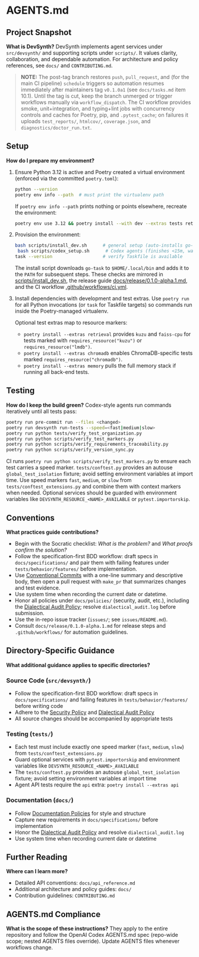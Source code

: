 # AGENTS.md

## Project Snapshot

**What is DevSynth?**
DevSynth implements agent services under `src/devsynth/` and supporting scripts under `scripts/`. It values clarity, collaboration, and dependable automation. For architecture and policy references, see `docs/` and `CONTRIBUTING.md`.

> **NOTE:** The post-tag branch restores `push`, `pull_request`, and (for the main CI pipeline) `schedule` triggers so automation resumes immediately after maintainers tag `v0.1.0a1` (see `docs/tasks.md` item 10.1). Until the tag is cut, keep the branch unmerged or trigger workflows manually via `workflow_dispatch`. The CI workflow provides smoke, unit+integration, and typing+lint jobs with concurrency controls and caches for Poetry, pip, and `.pytest_cache`; on failures it uploads `test_reports/`, `htmlcov/`, `coverage.json`, and `diagnostics/doctor_run.txt`.

## Setup

**How do I prepare my environment?**
1. Ensure Python 3.12 is active and Poetry created a virtual environment (enforced via the committed `poetry.toml`):
   ```bash
   python --version
   poetry env info --path  # must print the virtualenv path
   ```
   If `poetry env info --path` prints nothing or points elsewhere, recreate the environment:
   ```bash
   poetry env use 3.12 && poetry install --with dev --extras tests retrieval chromadb api
   ```
2. Provision the environment:
   ```bash
   bash scripts/install_dev.sh      # general setup (auto-installs go-task)
    bash scripts/codex_setup.sh      # Codex agents (finishes <15m, warns >10m)
   task --version                   # verify Taskfile is available
   ```
   The install script downloads `go-task` to `$HOME/.local/bin` and adds it to
   the `PATH` for subsequent steps. These checks are mirrored in
   [scripts/install_dev.sh](scripts/install_dev.sh),
   the release guide [docs/release/0.1.0-alpha.1.md](docs/release/0.1.0-alpha.1.md),
   and the CI workflow [.github/workflows/ci.yml](.github/workflows/ci.yml).
3. Install dependencies with development and test extras. Use `poetry run` for all Python invocations (or `task` for Taskfile targets) so commands run inside the Poetry-managed virtualenv.

   Optional test extras map to resource markers:
   - `poetry install --extras retrieval` provides `kuzu` and `faiss-cpu` for tests marked with `requires_resource("kuzu")` or `requires_resource("lmdb")`.
   - `poetry install --extras chromadb` enables ChromaDB-specific tests marked `requires_resource("chromadb")`.
   - `poetry install --extras memory` pulls the full memory stack if running all back-end tests.

## Testing

**How do I keep the build green?**
Codex-style agents run commands iteratively until all tests pass:
```bash
poetry run pre-commit run --files <changed>
poetry run devsynth run-tests --speed=<fast|medium|slow>
poetry run python tests/verify_test_organization.py
poetry run python scripts/verify_test_markers.py
poetry run python scripts/verify_requirements_traceability.py
poetry run python scripts/verify_version_sync.py
```
CI runs `poetry run python scripts/verify_test_markers.py` to ensure each test carries a speed marker.
`tests/conftest.py` provides an autouse `global_test_isolation` fixture; avoid setting environment variables at import time. Use speed markers `fast`, `medium`, or `slow` from `tests/conftest_extensions.py` and combine them with context markers when needed. Optional services should be guarded with environment variables like `DEVSYNTH_RESOURCE_<NAME>_AVAILABLE` or `pytest.importorskip`.

## Conventions

**What practices guide contributions?**
- Begin with the Socratic checklist: *What is the problem?* and *What proofs confirm the solution?*
- Follow the specification-first BDD workflow: draft specs in `docs/specifications/` and pair them with failing features under `tests/behavior/features/` before implementation.
- Use [Conventional Commits](https://www.conventionalcommits.org/) with a one-line summary and descriptive body, then open a pull request with `make_pr` that summarizes changes and test evidence.
- Use system time when recording the current date or datetime.
- Honor all policies under `docs/policies/` (security, audit, etc.), including the [Dialectical Audit Policy](docs/policies/dialectical_audit.md); resolve `dialectical_audit.log` before submission.
- Use the in-repo issue tracker (`issues/`; see `issues/README.md`).
- Consult `docs/release/0.1.0-alpha.1.md` for release steps and `.github/workflows/` for automation guidelines.

## Directory-Specific Guidance

**What additional guidance applies to specific directories?**

### Source Code (`src/devsynth/`)
- Follow the specification-first BDD workflow: draft specs in `docs/specifications/` and failing features in `tests/behavior/features/` before writing code
- Adhere to the [Security Policy](docs/policies/security.md) and [Dialectical Audit Policy](docs/policies/dialectical_audit.md)
- All source changes should be accompanied by appropriate tests

### Testing (`tests/`)
- Each test must include exactly one speed marker (`fast`, `medium`, `slow`) from `tests/conftest_extensions.py`
- Guard optional services with `pytest.importorskip` and environment variables like `DEVSYNTH_RESOURCE_<NAME>_AVAILABLE`
- The `tests/conftest.py` provides an autouse `global_test_isolation` fixture; avoid setting environment variables at import time
- Agent API tests require the `api` extra: `poetry install --extras api`

### Documentation (`docs/`)
- Follow [Documentation Policies](docs/policies/documentation_policies.md) for style and structure
- Capture new requirements in `docs/specifications/` before implementation
- Honor the [Dialectical Audit Policy](docs/policies/dialectical_audit.md) and resolve `dialectical_audit.log`
- Use system time when recording current date or datetime

## Further Reading

**Where can I learn more?**
- Detailed API conventions: `docs/api_reference.md`
- Additional architecture and policy guides: `docs/`
- Contribution guidelines: `CONTRIBUTING.md`

## AGENTS.md Compliance

**What is the scope of these instructions?**
They apply to the entire repository and follow the OpenAI Codex AGENTS.md spec (repo-wide scope; nested AGENTS files override). Update AGENTS files whenever workflows change.
